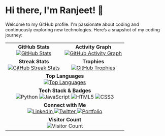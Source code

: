 # Hi there, I'm Ranjeet! 👋

Welcome to my GitHub profile. I'm passionate about coding and continuously exploring new technologies. Here’s a snapshot of my coding journey:

<table>
  <tr>
    <td align="center">
      <b>GitHub Stats</b><br>
      <a href="https://github.com/ranjeetds">
        <!-- Added count_private=true to include private contributions -->
        <img src="https://github-readme-stats.vercel.app/api?username=ranjeetds&show_icons=true&theme=tokyonight&count_private=true" alt="GitHub Stats" />
      </a>
    </td>
    <td align="center">
      <b>Activity Graph</b><br>
      <a href="https://github.com/ranjeetds">
        <img src="https://github-readme-activity-graph.vercel.app/graph?username=ranjeetds&theme=github" alt="GitHub Activity Graph" />
      </a>
    </td>
  </tr>
  <tr>
    <td align="center">
      <b>Streak Stats</b><br>
      <a href="https://github.com/ranjeetds">
        <img src="https://github-readme-streak-stats.herokuapp.com/?user=ranjeetds&theme=tokyonight" alt="GitHub Streak Stats" />
      </a>
    </td>
    <td align="center">
      <b>Trophies</b><br>
      <a href="https://github.com/ranjeetds">
        <img src="https://github-profile-trophy.vercel.app/?username=ranjeetds&theme=radical" alt="GitHub Trophies" />
      </a>
    </td>
  </tr>
  <tr>
    <td align="center" colspan="2">
      <b>Top Languages</b><br>
      <a href="https://github.com/ranjeetds">
        <img src="https://github-readme-stats.vercel.app/api/top-langs/?username=ranjeetds&layout=compact&theme=tokyonight" alt="Top Languages" />
      </a>
    </td>
  </tr>
  <tr>
    <td align="center" colspan="2">
      <b>Tech Stack & Badges</b><br>
      <img src="https://img.shields.io/badge/Python-3776AB?style=flat-square&logo=python&logoColor=white" alt="Python"/>
      <img src="https://img.shields.io/badge/JavaScript-F7DF1E?style=flat-square&logo=javascript&logoColor=black" alt="JavaScript"/>
      <img src="https://img.shields.io/badge/HTML5-E34F26?style=flat-square&logo=html5&logoColor=white" alt="HTML5"/>
      <img src="https://img.shields.io/badge/CSS3-1572B6?style=flat-square&logo=css3&logoColor=white" alt="CSS3"/>
      <!-- Add more badges as needed -->
    </td>
  </tr>
  <tr>
    <td align="center" colspan="2">
      <b>Connect with Me</b><br>
      <a href="https://www.linkedin.com/in/your-linkedin/">
        <img src="https://img.shields.io/badge/LinkedIn-0A66C2?style=flat-square&logo=linkedin&logoColor=white" alt="LinkedIn"/>
      </a>
      <a href="https://twitter.com/your-twitter">
        <img src="https://img.shields.io/badge/Twitter-1DA1F2?style=flat-square&logo=twitter&logoColor=white" alt="Twitter"/>
      </a>
      <a href="https://yourportfolio.com">
        <img src="https://img.shields.io/badge/Portfolio-000000?style=flat-square&logo=about.me&logoColor=white" alt="Portfolio"/>
      </a>
    </td>
  </tr>
  <tr>
    <td align="center" colspan="2">
      <b>Visitor Count</b><br>
      <img src="https://profile-counter.glitch.me/ranjeetds/count.svg" alt="Visitor Count" />
    </td>
  </tr>
</table>
